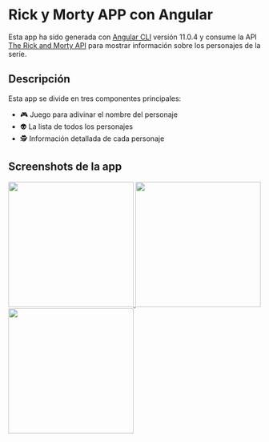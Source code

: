 # Rick y Morty APP con Angular

Esta app ha sido generada con [Angular CLI](https://github.com/angular/angular-cli) versión 11.0.4 y consume la API [The Rick and Morty API](https://rickandmortyapi.com/) para mostrar información sobre los personajes de la serie.

## Descripción

Esta app se divide en tres componentes principales: 
* 🎮 Juego para adivinar el nombre del personaje 
* 👽 La lista de todos los personajes 
* 🕵️ Información detallada de cada personaje

## Screenshots de la app

<a href="https://github.com/mcasal">
  <img height="250em" src="https://user-images.githubusercontent.com/60666104/115677985-52194b80-a351-11eb-8eb2-055656bb2ebb.png"/>
  <img height="250em" src="https://user-images.githubusercontent.com/60666104/115677966-4d549780-a351-11eb-9f4c-d73f8127e9a8.png"/>
  <img height="250em" src="https://user-images.githubusercontent.com/60666104/115677990-52b1e200-a351-11eb-98fd-c7476ef293b5.png"/>
</a>
